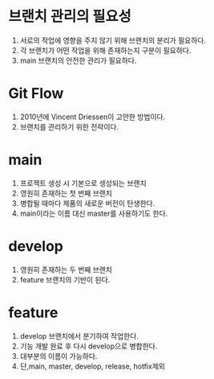 # 브랜치 관리의 필요성
1. 서로의 작업에 영향을 주지 않기 위해 브랜치의 분리가 필요하다.
2. 각 브랜치가 어떤 작업을 위해 존재하는지 구분이 필요하다.
3. main 브랜치의 안전한 관리가 필요하다.

# Git Flow
1. 2010년에 Vincent Driessen이 고안한 방법이다.
2. 브랜치를 관리하기 위한 전략이다.

# main
1. 프로젝트 생성 시 기본으로 생성되는 브랜치
2. 영원히 존재하는 첫 번째 브랜치
3. 병합될 때마다 제품의 새로운 버전이 탄생한다.
4. main이라는 이름 대신 master를 사용하기도 한다.

# develop
1. 영원히 존재하는 두 번째 브랜치
2. feature 브랜치의 기반이 된다.

# feature
1. develop 브랜치에서 분기하여 작업한다.
2. 기능 개발 완료 후 다시 develop으로 병합한다.
3. 대부분의 이름이 가능하다.
4. 단,main, master, develop, release, hotfix제외